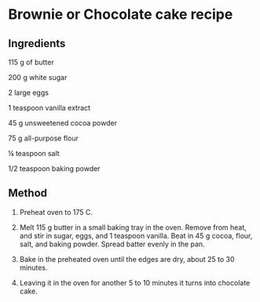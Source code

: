 # Brownie or Chocolate cake recipe

## Ingredients

115 g of butter

200 g white sugar

2 large eggs

1 teaspoon vanilla extract

45 g unsweetened cocoa powder

75 g all-purpose flour

¼ teaspoon salt

1/2 teaspoon baking powder

## Method

1. Preheat oven to 175 C.

2. Melt 115 g butter in a small baking tray in the oven. Remove from heat, and stir in sugar, eggs, and 1 teaspoon vanilla. Beat in 45 g cocoa, flour, salt, and baking powder. Spread batter evenly in the pan.

3. Bake in the preheated oven until the edges are dry, about 25 to 30 minutes.

4. Leaving it in the oven for another 5 to 10 minutes it turns into chocolate cake. 